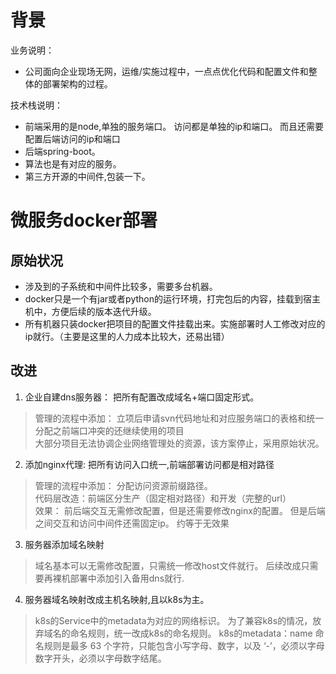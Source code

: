 # 背景
业务说明：
- 公司面向企业现场无网，运维/实施过程中，一点点优化代码和配置文件和整体的部署架构的过程。

技术栈说明：
- 前端采用的是node,单独的服务端口。 访问都是单独的ip和端口。 而且还需要配置后端访问的ip和端口
- 后端spring-boot。
- 算法也是有对应的服务。
- 第三方开源的中间件,包装一下。

# 微服务docker部署
## 原始状况
- 涉及到的子系统和中间件比较多，需要多台机器。
- docker只是一个有jar或者python的运行环境，打完包后的内容，挂载到宿主机中，方便后续的版本迭代升级。
- 所有机器只装docker把项目的配置文件挂载出来。实施部署时人工修改对应的ip就行。（主要是这里的人力成本比较大，还易出错）

## 改进
1. 企业自建dns服务器： 把所有配置改成域名+端口固定形式。 
> 管理的流程中添加： 立项后申请svn代码地址和对应服务端口的表格和统一分配之前端口冲突的还继续使用的项目      
> 大部分项目无法协调企业网络管理处的资源，该方案停止，采用原始状况。   

2. 添加nginx代理: 把所有访问入口统一,前端部署访问都是相对路径
> 管理的流程中添加： 分配访问资源前缀路径。       
> 代码层改造：前端区分生产（固定相对路径）和开发（完整的url）  
> 效果： 前后端交互无需修改配置，但是还需要修改nginx的配置。 但是后端之间交互和访问中间件还需固定ip。
> 约等于无效果

3. 服务器添加域名映射
> 域名基本可以无需修改配置，只需统一修改host文件就行。
> 后续改成只需要再裸机部署中添加引入备用dns就行.

4. 服务器域名映射改成主机名映射,且以k8s为主。
> k8s的Service中的metadata为对应的网络标识。 为了兼容k8s的情况，放弃域名的命名规则，统一改成k8s的命名规则。
> k8s的metadata：name 命名规则是最多 63 个字符，只能包含小写字母、数字，以及 ‘-’，必须以字母数字开头，必须以字母数字结尾。
